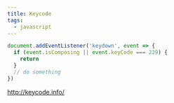 ```yaml
---
title: Keycode
tags:
  - javascript
---
```


```js
document.addEventListener('keydown', event => {
  if (event.isComposing || event.keyCode === 229) {
    return
  }
  // do something
})
```

http://keycode.info/

